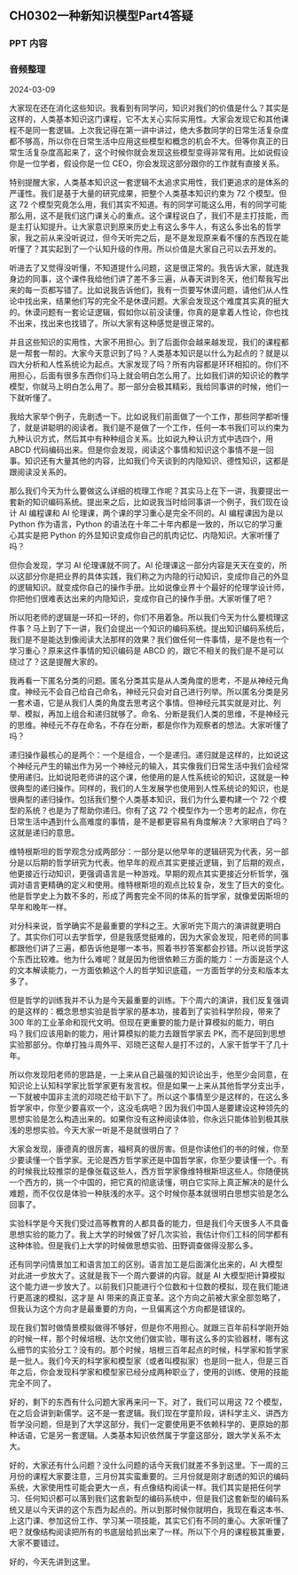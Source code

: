 ## CH0302一种新知识模型Part4答疑

### PPT 内容

### 音频整理

2024-03-09

大家现在还在消化这些知识。我看到有同学问，知识对我们的价值是什么？其实是这样的，人类基本知识这门课程，它不太关心实际实用性。大家会发现它和其他课程不是同一套逻辑。上次我记得在第一讲中讲过，绝大多数同学的日常生活复杂度都不够高，所以你在日常生活中应用这些模型和概念的机会不大。但等你真正的日常生活复杂度高起来了，这个时候你就会发现这些模型变得非常有用。比如说假设你是一位学者，假设你是一位 CEO，你会发现这部分跟你的工作就有直接关系。

特别提醒大家，人类基本知识这一套逻辑不太追求实用性，我们更追求的是体系的严谨性。我们是基于大量的研究成果，把整个人类基本知识约束为 72 个模型。但这 72 个模型究竟怎么用，我们其实不知道。有的同学可能这么用，有的同学可能那么用，这不是我们这门课关心的重点。这个课程说白了，我们不是主打技能，而是主打认知提升。让大家意识到原来历史上有这么多牛人，有这么多出名的哲学家，我之前从来没听说过，但今天听完之后，是不是发现原来看不懂的东西现在能听懂了？其实起到了一个认知升级的作用。所以价值是大家自己可以去开发的。

听进去了又觉得没听懂，不知道提什么问题，这是很正常的。我告诉大家，就连我身边的同事，这个课件我给他们讲了差不多三遍，从春天讲到冬天，他们帮我写出来的每一页都写错了。比如说我告诉他们，我有一页要写休谟问题，请他们从人性论中找出来，结果他们写的完全不是休谟问题。大家会发现这个难度其实真的挺大的。休谟问题有一套论证逻辑，假如你以前没读懂，你真的是拿着人性论，你也找不出来，找出来也找错了。所以大家有这种感觉是很正常的。

并且这些知识的实用性，大家不用担心。到了后面你会越来越发现，我们的课程都是一帮套一帮的。大家今天意识到了吗？人类基本知识是以什么为起点的？就是以四大分析和人性系统论为起点。大家发现了吗？所有内容都是环环相扣的。你们不用担心，后面有很多东西你们马上就会明白怎么用了。比如我们讲的知识论的教学模型，你就马上明白怎么用了。那一部分会极其精彩，我给同事讲的时候，他们一下就听懂了。

我给大家举个例子，先剧透一下。比如说我们前面做了一个工作，那些同学都听懂了，就是讲聪明的阅读者。我们是不是做了一个工作，任何一本书我们可以约束为九种认识方式，然后其中有种种组合关系。比如说九种认识方式中选四个，用 ABCD 代码编码出来。但是你会发现，阅读这个事情和知识这个事情不是一回事。知识还有大量其他的内容，比如我们今天谈到的内隐知识、德性知识，这都是跟阅读没关系的。

那么我们今天为什么要做这么详细的梳理工作呢？其实马上在下一讲，我要提出一套新的知识编码系统。提出来之后，比如说我当时给同事讲一个例子，我们现在设计 AI 编程课和 AI 伦理课，两个课的学习重心是完全不同的。AI 编程课因为是以 Python 作为语言，Python 的语法在十年二十年内都是一致的，所以它的学习重心其实是把 Python 的外显知识变成你自己的肌肉记忆、内隐知识。大家听懂了吗？

但你会发现，学习 AI 伦理课就不同了。AI 伦理课这一部分内容是天天在变的，所以这部分你是把业界的具体实践，我们称之为内隐的行动知识，变成你自己的外显的逻辑知识。就变成你自己的操作手册。比如说像业界十个最好的伦理学设计师，你把他们很难表达出来的内隐知识，变成你自己的操作手册。大家听懂了吧？

所以阳老师的逻辑是一环扣一环的，你们不用着急。所以我们今天为什么要梳理这件事？马上到了下一讲，我们会提出一个知识的编码系统。提出知识编码系统后，我们是不是能达到像阅读大法那样的效果？我们做任何一件事情，是不是也有一个学习重心？原来这件事情的知识编码是 ABCD 的，跟它不相关的我们是不是可以绕过了？这是提醒大家的。

我再看一下匿名分类的问题。匿名分类其实是从人类角度的思考，不是从神经元角度。神经元不会自己给自己命名，神经元只会对自己进行列举。所以匿名分类是另一套术语，它是从我们人类的角度去思考这个事情。但神经元其实就是对比、列举、模拟，再加上组合和递归就够了。命名、分断是我们人类的思维，不是神经元的思维。神经元不存在命名，不存在分断，都是你作为观察者的想法。大家听懂了吗？

递归操作最核心的是两个：一个是组合，一个是递归。递归就是这样的，比如说这个神经元产生的输出作为另一个神经元的输入，其实像我们日常生活中我们会经常使用递归。比如说阳老师讲的这个课，他使用的是人性系统论的知识，这就是一种很典型的递归操作。同样的，我们的人生发展学也使用到人性系统论的知识，也是很典型的递归操作。包括我们整个人类基本知识，我们为什么要构建一个 72 个模型的系统？也是为了帮助你递归。你有了这 72 个模型作为一个思考的起点，你在日常生活中遇到什么高难度的事情，是不是都更容易有角度解决？大家明白了吗？这就是递归的意思。

维特根斯坦的哲学观念分成两部分：一部分是以他早年的逻辑研究为代表，另一部分是以后期的哲学研究为代表。他早年的观点其实更接近逻辑，到了后期的观点，他更接近行动知识，更强调语言是一种游戏。早期的观点其实更接近分析哲学，强调对语言更精确的定义和使用。维特根斯坦的观点比较复杂，发生了巨大的变化。他是哲学史上为数不多的，形成了两套完全不同的体系的哲学家，就像爱因斯坦的早年和晚年一样。

对分科来说，哲学确实不是最重要的学科之王。大家听完下周六的演讲就更明白了。其实你们可以去学哲学，但是我感觉挺难的，因为大家会发现，阳老师的同事都跟他们讲了三遍，都告诉他是哪一本书，照着书抄答案都会抄错。所以说哲学这个东西比较难。他为什么难呢？就是因为他很依赖三方面的能力：一方面是这个人的文本解读能力，一方面依赖这个人的哲学知识底蕴，一方面哲学的分支和版本太多了。

但是哲学的训练我并不认为是今天最重要的训练。下个周六的演讲，我们反复强调的是这样的：概念思想实验是哲学家的基本功，接着到了实验科学阶段，带来了 300 年的工业革命和现代文明。但现在更重要的能力是计算模拟的能力，明白吗？我们应该用新的能力，用计算模拟的能力去跟哲学家去 PK，而不是回到思想实验那部分。你单打独斗周外平、邓晓芒这帮人是打不过的，人家干哲学干了几十年。

所以你发现阳老师的思路是，一上来从自己最强的知识论出手，他至少会同意，在知识论上认知科学家比哲学家更有发言权。但是如果一上来从其他哲学分支出手，一下就被中国非主流的邓晓芒给干趴下了。所以这个事情至少是这样的，在这么多哲学家中，你至少要喜欢一个，这没毛病吧？因为我们中国人是要建设这种领先的思想实验是怎么构造出来的。如果你没有这种阅读体验，你永远只能体验到极其肤浅的思想实验。今天大家一听是不是就很明白了？

大家会发现，康德真的很厉害，福柯真的很厉害。但是你读他们的书的时候，你至少要读懂一个哲学家。无论是西方哲学家还是中国哲学家，你至少要读懂一个。有的时候我比较推崇的是像张载这些人，西方哲学家像维特根斯坦这些人。你随便挑一个西方的，挑一个中国的，把它真的彻底读懂，明白它实际上真正解决的是什么难题，而不仅仅是体验一种肤浅的水平。这个时候你基本就很明白思想实验是怎么回事了。

实验科学是今天我们受过高等教育的人都具备的能力，但是我们今天很多人不具备思想实验的能力了。我上大学的时候做了好几次实验，我估计你们工科的同学都有这种体验。但是我们上大学的时候做思想实验、田野调查做得没那么多。

还有同学问情景加工和语言加工的区别。语言加工是后面演化出来的，AI 大模型对此进一步放大了。这就是我下一个周六要讲的内容。就是 AI 大模型把计算模拟这个能力进一步放大了。以前我们只能进行个位数和十位数的模拟，现在我们能进行更高速的模拟，这才是 AI 带来的真正变革。这个方向之前被大家全部忽略了，但我认为这个方向才是最重要的方向，一旦偏离这个方向都是错误的。

现在我们暂时做情景模拟做得不够好，但是你不用担心。就跟三百年前科学刚开始的时候一样，那个时候培根、达尔文他们做实验，哪有这么多的实验器材，哪有这么细节的实验分工？没有的。那个时候，培根三百年起点的时候，科学家和哲学家是一批人。我们今天的科学家和模型家（或者叫模拟家）也是同一批人，但是三百年之后，你会发现科学家和模型家已经分成两种职业了，使用的训练、使用的技能完全不同了。

好的，剩下的东西有什么问题大家再来问一下。对了，我们可以用这 72 个模型，在之后会讲到新儒学。这不是一套逻辑。我们现在学童阶段，讲科学主义、讲西方哲学没问题，但是到了大学这部分，我们一定要使用更不依赖科学的、更原始的那种话语，它是另一套逻辑。人类基本知识依然属于学童这部分，跟大学关系不太大。

好的，大家还有什么问题？没什么问题的话今天我们就差不多到这里。下一周的三月份的课程大家要注意，三月份其实蛮重要的。三月份就是刚才剧透的知识的编码系统，大家使用性可能会更大一点，有点像结构阅读一样。我们其实是把任何学习、任何知识都可以落到我们这套新型的编码系统中，但是我们这套新型的编码系统又是以今天讲的这个东西为起点的。所以到那时候你就明白，我现在看这本书、上这门课、参加这份工作、学习某一项技能，其实它们有不同的重心。大家听懂了吧？就像结构阅读把所有的书底层给抓出来了一样。所以下个月的课程极其重要，大家不要错过。

好的，今天先讲到这里。